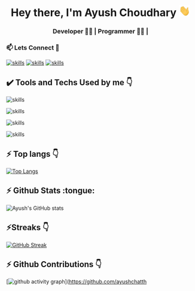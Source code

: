 <h1 align="center">Hey there, I'm Ayush Choudhary <img src="hi.gif" height="30px" width="30px"></h1>
<h3 align="center">Developer 👨‍💻 | Programmer 👨‍💻 | </h3>
<h3>📫 Lets Connect 🤝</h3>

[![skills](https://skillicons.dev/icons?i=linkedin)](https://www.linkedin.com/in/ayush-choudhary-05963b218/)
[![skills](https://skillicons.dev/icons?i=instagram)](https://www.instagram.com/ayush_chattha/)
[![skills](https://skillicons.dev/icons?i=twitter)](https://twitter.com/)

<h2> ✔️ Tools and Techs Used by me 👇</h2>

![skills](https://skillicons.dev/icons?i=java,js,python)

![skills](https://skillicons.dev/icons?i=vscode,git,github)

![skills](https://skillicons.dev/icons?i=react,html,css,bootstrap,tailwindcss)

![skills](https://skillicons.dev/icons?i=nodejs,express,mongodb,mysql,firebase)



<h2>⚡ Top langs 👇</h2>

[![Top Langs](https://github-readme-stats.vercel.app/api/top-langs/?username=ayushchatthaa&layout=compact&theme=dark&hide_border=true)](https://github.com/ayushchatthaa/github-readme-stats)

<h2>⚡ Github Stats :tongue:</h2>

![Ayush's GitHub stats](https://github-readme-stats.vercel.app/api?username=ayushchatthaa&show_icons=true&theme=radical&hide_border=true)

<h2>⚡Streaks 👇</h2>

[![GitHub Streak](https://streak-stats.demolab.com/?user=ayushchatthaa&theme=radical&hide_border=true)](https://git.io/streak-stats)

<h2>⚡ Github Contributions 👇</h2>

[![github activity graph](https://github-readme-activity-graph.cyclic.app/graph?username=ayushchatthaa&theme=material-palenight&hide_border=true)](https://github.com/ayushchatth
